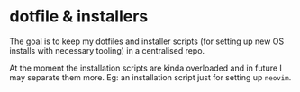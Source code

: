 # dotfile & installers

The goal is to keep my dotfiles and installer scripts (for setting up new OS installs with necessary tooling) in a centralised repo.

At the moment the installation scripts are kinda overloaded and in future I may separate them more. Eg: an installation script just for setting up `neovim`.
